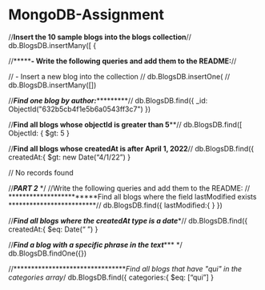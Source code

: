 # MongoDB-Assignment
//****Insert the 10 sample blogs into the blogs collection****//
db.BlogsDB.insertMany([
    {
       

//***********- **Write the following queries and add them to the README**:******//

// - Insert a new blog into the collection //
db.BlogsDB.insertOne(
    // db.BlogsDB.insertMany([])
    
    

//*****************Find one blog by author:**************************//
db.BlogsDB.find({
    _id: ObjectId("632b5cb4f1e5b6a0543ff3c7")
    })




//****************Find all blogs whose objectId is greater than 5******************//
db.BlogsDB.find([
    ObjectId: {
        $gt: 5
    }



//****************Find all blogs whose createdAt is after April 1, 2022****************//
db.BlogsDB.find({
    createdAt:{
    $gt: new Date(“4/1/22”)
    }

 // No records found



//*******************PART 2******************* */
//Write the following queries and add them to the README:
// ************************Find all blogs where the field lastModified exists *************************//
db.BlogsDB.find({
lastModified:{
}
    })
 



//***************************Find all blogs where the createdAt type is a date****************************//
db.BlogsDB.find({
    createdAt:{
    $eq:  Date(“ ”)
    }


//***********************Find a blog with a specific phrase in the text************************** */
db.BlogsDB.findOne({})


//*********************************Find all blogs that have "qui" in the categories array*/
db.BlogsDB.find({
    categories:{
    $eq:  [“qui”]
    }
